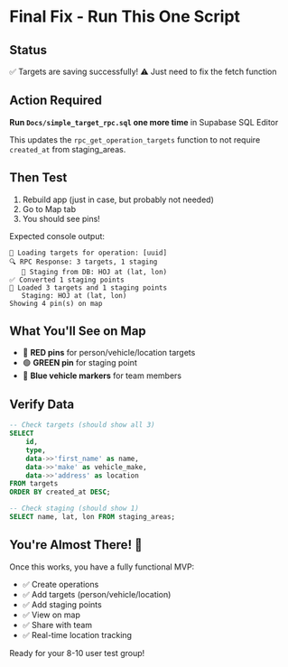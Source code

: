 # Final Fix - Run This One Script

## Status
✅ Targets are saving successfully!
⚠️ Just need to fix the fetch function

## Action Required

**Run `Docs/simple_target_rpc.sql` one more time** in Supabase SQL Editor

This updates the `rpc_get_operation_targets` function to not require `created_at` from staging_areas.

## Then Test

1. Rebuild app (just in case, but probably not needed)
2. Go to Map tab
3. You should see pins!

Expected console output:
```
🔄 Loading targets for operation: [uuid]
🔍 RPC Response: 3 targets, 1 staging
   📍 Staging from DB: HOJ at (lat, lon)
✅ Converted 1 staging points
📍 Loaded 3 targets and 1 staging points
   Staging: HOJ at (lat, lon)
Showing 4 pin(s) on map
```

## What You'll See on Map

- 🔴 **RED pins** for person/vehicle/location targets
- 🟢 **GREEN pin** for staging point
- 🚗 **Blue vehicle markers** for team members

## Verify Data

```sql
-- Check targets (should show all 3)
SELECT 
    id,
    type,
    data->>'first_name' as name,
    data->>'make' as vehicle_make,
    data->>'address' as location
FROM targets
ORDER BY created_at DESC;

-- Check staging (should show 1)
SELECT name, lat, lon FROM staging_areas;
```

## You're Almost There! 🎉

Once this works, you have a fully functional MVP:
- ✅ Create operations
- ✅ Add targets (person/vehicle/location)
- ✅ Add staging points
- ✅ View on map
- ✅ Share with team
- ✅ Real-time location tracking

Ready for your 8-10 user test group!


